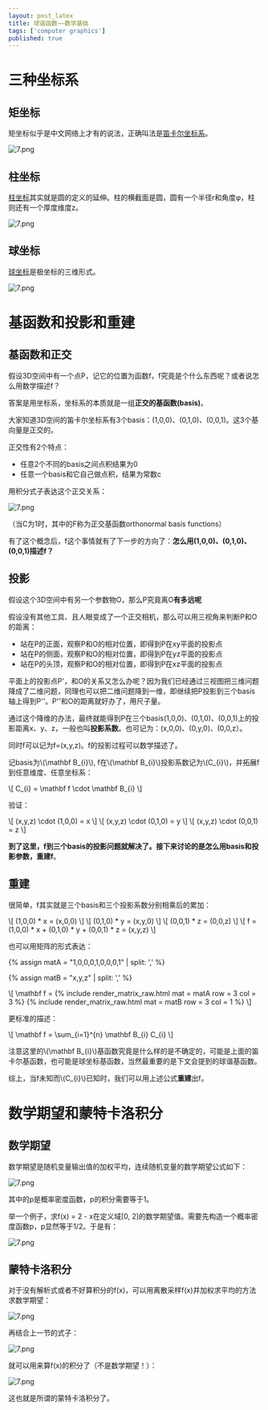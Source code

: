 ```yaml
---
layout: post_latex
title: 球谐函数——数学基础
tags: ['computer graphics']
published: true
---
```



<!--more-->


# 三种坐标系

## 矩坐标

矩坐标似乎是中文网络上才有的说法，正确叫法是[笛卡尔坐标系](https://en.wikipedia.org/wiki/Cartesian_coordinate_system)。

![7.png](../images/2022.3/103.png)

## 柱坐标

[柱坐标](https://en.wikipedia.org/wiki/Cylindrical_coordinate_system)其实就是圆的定义的延伸。柱的横截面是圆，圆有一个半径r和角度φ，柱则还有一个厚度维度z。

![7.png](../images/2022.3/102.png)

## 球坐标

[球坐标](https://en.wikipedia.org/wiki/Spherical_coordinate_system)是极坐标的三维形式。


![7.png](../images/2022.3/101.png)


# 基函数和投影和重建

## 基函数和正交


假设3D空间中有一个点P，记它的位置为函数f，f究竟是个什么东西呢？或者说怎么用数学描述f？

答案是用坐标系，坐标系的本质就是一组**正交的基函数(basis)**。

大家知道3D空间的笛卡尔坐标系有3个basis：(1,0,0)、(0,1,0)、(0,0,1)。这3个基向量是正交的。

正交性有2个特点：

- 任意2个不同的basis之间点积结果为0
- 任意一个basis和它自己做点积，结果为常数c

用积分式子表达这个正交关系：

![7.png](../images/2022.3/104.png)

（当C为1时，其中的F称为正交基函数orthonormal basis functions）

有了这个概念后，f这个事情就有了下一步的方向了：**怎么用(1,0,0)、(0,1,0)、(0,0,1)描述f？**

## 投影

假设这个3D空间中有另一个参数物O，那么P究竟离O**有多远呢**

假设没有其他工具、且人眼变成了一个正交相机，那么可以用三视角来判断P和O的距离：

- 站在P的正面，观察P和O的相对位置，即得到P在xy平面的投影点
- 站在P的侧面，观察P和O的相对位置，即得到P在yz平面的投影点
- 站在P的头顶，观察P和O的相对位置，即得到P在xz平面的投影点

平面上的投影点P'，和O的关系又怎么办呢？因为我们已经通过三视图把三维问题降成了二维问题，同理也可以把二维问题降到一维，即继续把P投影到三个basis轴上得到P''。P''和O的距离就好办了，用尺子量。

通过这个降维的办法，最终就能得到P在三个basis(1,0,0)、(0,1,0)、(0,0,1)上的投影距离x、y、z，一般也叫**投影系数**。也可记为：(x,0,0)、(0,y,0)、(0,0,z）。

同时f可以记为f=(x,y,z)。f的投影过程可以数学描述了。

记basis为\\(\\mathbf B\_{i}\\), f在\\(\\mathbf B\_{i}\\)投影系数记为\\(C\_{i}\\)，并拓展f到任意维度、任意坐标系：

\\[ C\_{i} = \\mathbf f  \cdot \\mathbf B\_{i} \\]

验证：


\\[ (x,y,z) \cdot (1,0,0) = x \\]
\\[ (x,y,z) \cdot (0,1,0) = y \\]
\\[ (x,y,z) \cdot (0,0,1) = z \\]

**到了这里，f到三个basis的投影问题就解决了。接下来讨论的是怎么用basis和投影参数，重建f**。

## 重建

很简单，f其实就是三个basis和三个投影系数分别相乘后的累加：

\\[ (1,0,0) * x =  (x,0,0) \\]
\\[ (0,1,0) * y =  (x,y,0) \\]
\\[ (0,0,1) * z =  (0,0,z) \\]
\\[ f = (1,0,0) * x + (0,1,0) * y + (0,0,1) * z = (x,y,z)  \\]

也可以用矩阵的形式表达：

{% assign matA = "1,0,0,0,1,0,0,0,1" | split: ',' %}

{% assign matB = "x,y,z" | split: ',' %}

\\[  \\mathbf f = {% include render_matrix_raw.html mat = matA row = 3 col = 3 %} {% include render_matrix_raw.html mat = matB row = 3 col = 1 %}  \\]

更标准的描述：

\\[  \\mathbf f = \\sum\_\{i=1\}\^\{n\} \\mathbf B\_{i} C\_{i} \\]

注意这里的\\(\\mathbf B\_{i}\\)基函数究竟是什么样的是不确定的，可能是上面的笛卡尔基函数，也可能是球坐标基函数，当然最重要的是下文会提到的球谐基函数。

综上，当f未知而\\(C\_{i}\\)已知时，我们可以用上述公式**重建**出f。


# 数学期望和蒙特卡洛积分

## 数学期望

数学期望是随机变量输出值的加权平均，连续随机变量的数学期望公式如下：

![7.png](../images/2022.3/e1.png)

其中的p是概率密度函数，p的积分需要等于1。

举一个例子，求f(x) = 2 - x在定义域[0, 2]的数学期望值。需要先构造一个概率密度函数p，p显然等于1/2。于是有：

![7.png](../images/2022.3/e2.png)

## 蒙特卡洛积分

对于没有解析式或者不好算积分的f(x)，可以用离散采样f(x)并加权求平均的方法求数学期望：

![7.png](../images/2022.3/e3.png)

再结合上一节的式子：

![7.png](../images/2022.3/e1.png)

就可以用来算f(x)的积分了（不是数学期望！）：

![7.png](../images/2022.3/e4.png)

这也就是所谓的蒙特卡洛积分了。
